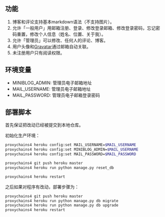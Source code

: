 ## 功能

1. 博客和评论支持基本markdown语法（不支持图片）。
2. 允许「一般用户」用邮箱注册、登录、修改登录邮箱、修改登录密码，忘记密码重置，修改个人信息（姓名、位置、关于我）。
3. 允许「管理员」可以修改、任何人的评论、博客。
4. 用户头像和[Gravatar](https://en.gravatar.com/)通过邮箱自动关联。
5. 未注册用户只有阅读权限。

## 环境变量

* MINIBLOG_ADMIN: 管理员电子邮箱地址
* MAIL_USERNAME: 管理员电子邮箱地址
* MAIL_PASSWORD: 管理员电子邮箱登录密码

## 部署脚本

首先保证把改动已经被提交到本地仓库。

初始化生产环境：

```bash
proxychains4 heroku config:set MAIL_USERNAME=$MAIL_USERNAME
proxychains4 heroku config:set MINIBLOG_ADMIN=$MAIL_USERNAME
proxychains4 heroku config:set MAIL_PASSWORD=$MAIL_PASSWORD

proxychains4 git push heroku master
proxychains4 heroku run python manage.py reset_db

proxychains4 heroku restart
```

之后如果对程序有改动，部署步骤为：

```bash
proxychains4 git push heroku master
proxychains4 heroku run python manage.py db migrate
proxychains4 heroku run python manage.py db upgrade
proxychains4 heroku restart
```
